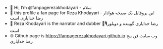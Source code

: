 - 👋 Hi, I’m @fanpagerezakhodayari - سلام
- 👀 this profile a fan page for Reza Khodayari - این پروفایل یک صفحه هوادار رضا خدایاری است
- 🌱 Reza Khodayari is the narrator and dubber 🎤🎙رضا خدایاری گوینده و دوبلور است
- 🌐 Github page is https://fanpagerezakhodayari.github.io وب سایت فن پیج رضا خدایاری

<!---
fanpagerezakhodayari/fanpagerezakhodayari.github.io is a ✨ fan page ✨ for Reza Khodayari in three languages Persian (Farsi), English, and Turkish.
--->
